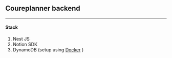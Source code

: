 ## Coureplanner backend
<hr/>

#### Stack

1. Nest JS
2. Notion SDK
3. DynamoDB (setup using [Docker](https://docs.aws.amazon.com/amazondynamodb/latest/developerguide/DynamoDBLocal.DownloadingAndRunning.html#docker) )
